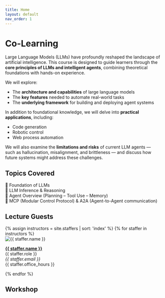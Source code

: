 ```yaml
---
title: Home
layout: default
nav_order: 1
---
```


# Co-Learning


Large Language Models (LLMs) have profoundly reshaped the landscape of artificial intelligence. This course is designed to guide learners through the **core principles of LLMs and intelligent agents**, combining theoretical foundations with hands-on experience.

We will explore:
- The **architecture and capabilities** of large language models
- The **key features** needed to automate real-world tasks
- The **underlying framework** for building and deploying agent systems

In addition to foundational knowledge, we will delve into **practical applications**, including:
- Code generation
- Robotic control
- Web process automation

We will also examine the **limitations and risks** of current LLM agents — such as hallucination, misalignment, and brittleness — and discuss how future systems might address these challenges.


## Topics Covered

 🔹 Foundation of LLMs  
 🔹 LLM Inference & Reasoning          
 🔹 Agent Overview (Planning – Tool Use – Memory)       
 🔹 MCP (Modular Control Protocol) & A2A (Agent-to-Agent communication)


## Lecture Guests

<div class="staff-grid">
{% assign instructors = site.staffers | sort: 'index' %}
{% for staffer in instructors %}
  <div class="staff-card">
    <img src="{{ site.baseurl }}/{{ staffer.picture }}" alt="{{ staffer.name }}" />
    <p><strong><a href="{{ staffer.url }}">{{ staffer.name }}</a></strong><br>
    {{ staffer.role }}<br>
    <em>{{ staffer.email }}</em><br>
    {{ staffer.office_hours }}</p>
  </div>
{% endfor %}
</div>

## Workshop